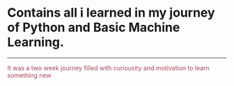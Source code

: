 <h1>Contains all i learned in my journey of Python and Basic Machine Learning.</h1>
<hr>
<p style="color:#AB4459;">It was a two week journey filled with curiousity and motivation to learn something new </p>
